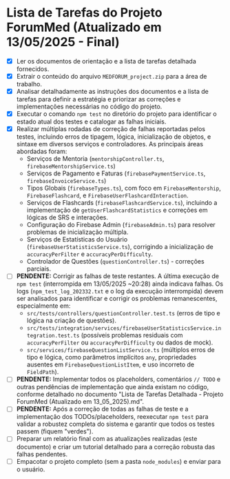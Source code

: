# Lista de Tarefas do Projeto ForumMed (Atualizado em 13/05/2025 - Final)

- [X] Ler os documentos de orientação e a lista de tarefas detalhada fornecidos.
- [X] Extrair o conteúdo do arquivo `MEDFORUM_project.zip` para a área de trabalho.
- [X] Analisar detalhadamente as instruções dos documentos e a lista de tarefas para definir a estratégia e priorizar as correções e implementações necessárias no código do projeto.
- [X] Executar o comando `npm test` no diretório do projeto para identificar o estado atual dos testes e catalogar as falhas iniciais.
- [X] Realizar múltiplas rodadas de correção de falhas reportadas pelos testes, incluindo erros de tipagem, lógica, inicialização de objetos, e sintaxe em diversos serviços e controladores. As principais áreas abordadas foram:
    - Serviços de Mentoria (`mentorshipController.ts`, `firebaseMentorshipService.ts`)
    - Serviços de Pagamento e Faturas (`firebasePaymentService.ts`, `firebaseInvoiceService.ts`)
    - Tipos Globais (`firebaseTypes.ts`), com foco em `FirebaseMentorship`, `FirebaseFlashcard`, e `FirebaseUserFlashcardInteraction`.
    - Serviços de Flashcards (`firebaseFlashcardService.ts`), incluindo a implementação de `getUserFlashcardStatistics` e correções em lógicas de SRS e interações.
    - Configuração do Firebase Admin (`firebaseAdmin.ts`) para resolver problemas de inicialização múltipla.
    - Serviços de Estatísticas do Usuário (`firebaseUserStatisticsService.ts`), corrigindo a inicialização de `accuracyPerFilter` e `accuracyPerDifficulty`.
    - Controlador de Questões (`questionController.ts`) - correções parciais.
- [ ] **PENDENTE:** Corrigir as falhas de teste restantes. A última execução de `npm test` (interrompida em 13/05/2025 ~20:28) ainda indicava falhas. Os logs (`npm_test_log_202332.txt` e o log da execução interrompida) devem ser analisados para identificar e corrigir os problemas remanescentes, especialmente em:
    - `src/tests/controllers/questionController.test.ts` (erros de tipo e lógica na criação de questões).
    - `src/tests/integration/services/firebaseUserStatisticsService.integration.test.ts` (possíveis problemas residuais com `accuracyPerFilter` ou `accuracyPerDifficulty` ou dados de mock).
    - `src/services/firebaseQuestionListService.ts` (múltiplos erros de tipo e lógica, como parâmetros implícitos `any`, propriedades ausentes em `FirebaseQuestionListItem`, e uso incorreto de `FieldPath`).
- [ ] **PENDENTE:** Implementar todos os placeholders, comentários `// TODO` e outras pendências de implementação que ainda existam no código, conforme detalhado no documento "Lista de Tarefas Detalhada - Projeto ForumMed (Atualizado em 13_05_2025).md".
- [ ] **PENDENTE:** Após a correção de todas as falhas de teste e a implementação dos TODOs/placeholders, reexecutar `npm test` para validar a robustez completa do sistema e garantir que todos os testes passem (fiquem "verdes").
- [ ] Preparar um relatório final com as atualizações realizadas (este documento) e criar um tutorial detalhado para a correção robusta das falhas pendentes.
- [ ] Empacotar o projeto completo (sem a pasta `node_modules`) e enviar para o usuário.
